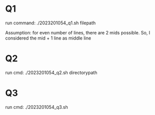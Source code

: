# Q1
run command: ./2023201054_q1.sh filepath

Assumption: 
for even number of lines, there are 2 mids possible. So, I considered the mid + 1 line as middle line 

# Q2

run cmd: ./2023201054_q2.sh directorypath

# Q3

run cmd: ./2023201054_q3.sh
